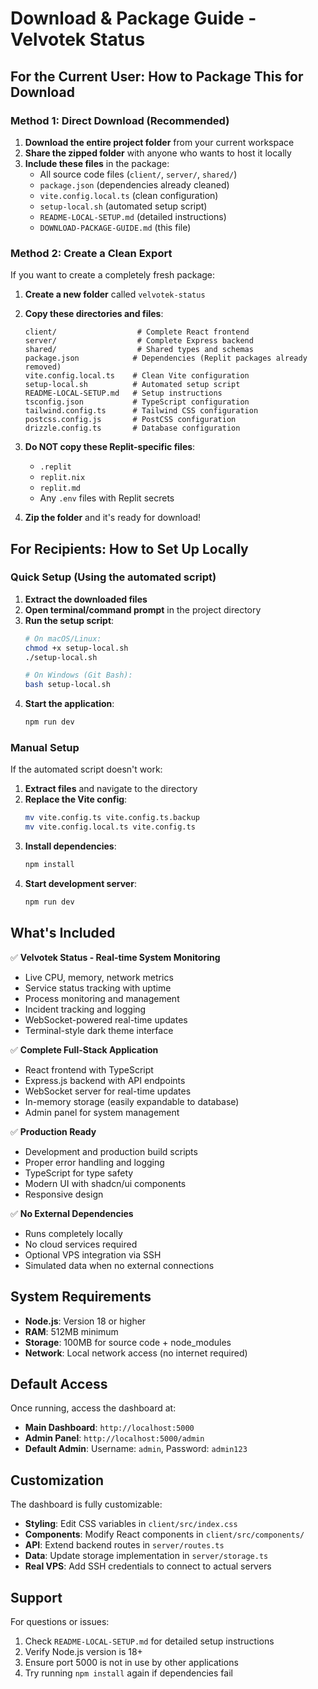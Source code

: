 # Download & Package Guide - Velvotek Status

## For the Current User: How to Package This for Download

### Method 1: Direct Download (Recommended)
1. **Download the entire project folder** from your current workspace
2. **Share the zipped folder** with anyone who wants to host it locally
3. **Include these files** in the package:
   - All source code files (`client/`, `server/`, `shared/`)
   - `package.json` (dependencies already cleaned)
   - `vite.config.local.ts` (clean configuration)
   - `setup-local.sh` (automated setup script)
   - `README-LOCAL-SETUP.md` (detailed instructions)
   - `DOWNLOAD-PACKAGE-GUIDE.md` (this file)

### Method 2: Create a Clean Export
If you want to create a completely fresh package:

1. **Create a new folder** called `velvotek-status`
2. **Copy these directories and files**:
   ```
   client/                  # Complete React frontend
   server/                  # Complete Express backend  
   shared/                  # Shared types and schemas
   package.json            # Dependencies (Replit packages already removed)
   vite.config.local.ts    # Clean Vite configuration
   setup-local.sh          # Automated setup script
   README-LOCAL-SETUP.md   # Setup instructions
   tsconfig.json           # TypeScript configuration
   tailwind.config.ts      # Tailwind CSS configuration  
   postcss.config.js       # PostCSS configuration
   drizzle.config.ts       # Database configuration
   ```

3. **Do NOT copy these Replit-specific files**:
   - `.replit`
   - `replit.nix`
   - `replit.md`
   - Any `.env` files with Replit secrets

4. **Zip the folder** and it's ready for download!

## For Recipients: How to Set Up Locally

### Quick Setup (Using the automated script)
1. **Extract the downloaded files**
2. **Open terminal/command prompt** in the project directory
3. **Run the setup script**:
   ```bash
   # On macOS/Linux:
   chmod +x setup-local.sh
   ./setup-local.sh
   
   # On Windows (Git Bash):
   bash setup-local.sh
   ```
4. **Start the application**:
   ```bash
   npm run dev
   ```

### Manual Setup
If the automated script doesn't work:

1. **Extract files** and navigate to the directory
2. **Replace the Vite config**:
   ```bash
   mv vite.config.ts vite.config.ts.backup
   mv vite.config.local.ts vite.config.ts
   ```
3. **Install dependencies**:
   ```bash
   npm install
   ```
4. **Start development server**:
   ```bash
   npm run dev
   ```

## What's Included

✅ **Velvotek Status - Real-time System Monitoring**
- Live CPU, memory, network metrics
- Service status tracking with uptime
- Process monitoring and management
- Incident tracking and logging
- WebSocket-powered real-time updates
- Terminal-style dark theme interface

✅ **Complete Full-Stack Application**
- React frontend with TypeScript
- Express.js backend with API endpoints
- WebSocket server for real-time updates
- In-memory storage (easily expandable to database)
- Admin panel for system management

✅ **Production Ready**
- Development and production build scripts
- Proper error handling and logging
- TypeScript for type safety
- Modern UI with shadcn/ui components
- Responsive design

✅ **No External Dependencies**
- Runs completely locally
- No cloud services required
- Optional VPS integration via SSH
- Simulated data when no external connections

## System Requirements

- **Node.js**: Version 18 or higher
- **RAM**: 512MB minimum
- **Storage**: 100MB for source code + node_modules
- **Network**: Local network access (no internet required)

## Default Access

Once running, access the dashboard at:
- **Main Dashboard**: `http://localhost:5000`
- **Admin Panel**: `http://localhost:5000/admin`
- **Default Admin**: Username: `admin`, Password: `admin123`

## Customization

The dashboard is fully customizable:
- **Styling**: Edit CSS variables in `client/src/index.css`
- **Components**: Modify React components in `client/src/components/`
- **API**: Extend backend routes in `server/routes.ts`
- **Data**: Update storage implementation in `server/storage.ts`
- **Real VPS**: Add SSH credentials to connect to actual servers

## Support

For questions or issues:
1. Check `README-LOCAL-SETUP.md` for detailed setup instructions
2. Verify Node.js version is 18+
3. Ensure port 5000 is not in use by other applications
4. Try running `npm install` again if dependencies fail